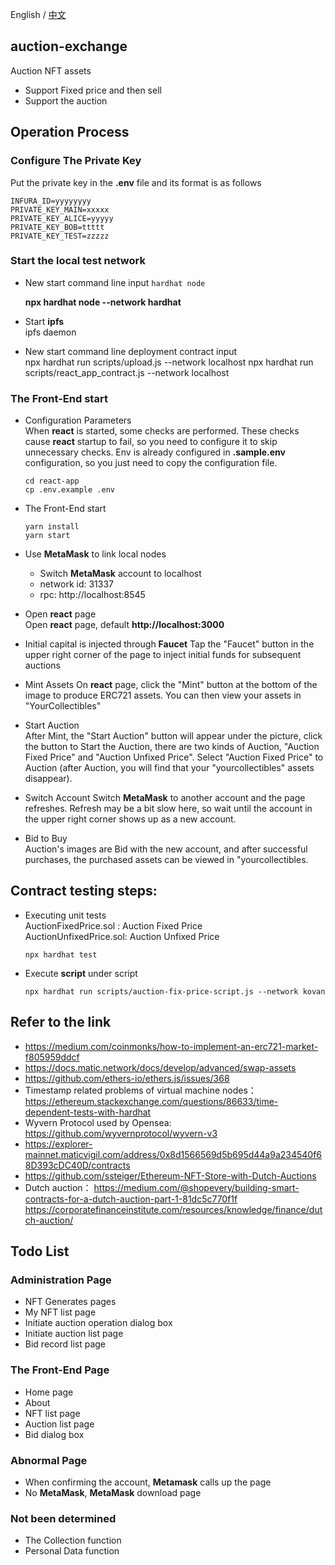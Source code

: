 English / [中文](https://github.com/Dapp-Learning-DAO/Dapp-Learning/blob/main/basic/16-nft-auction-exchange/README-CN.md)
## auction-exchange

Auction NFT assets

- Support Fixed price and then sell
- Support the auction

## Operation Process

### Configure The Private Key
Put the private key in the **.env** file and its format is as follows

```
INFURA_ID=yyyyyyyy
PRIVATE_KEY_MAIN=xxxxx
PRIVATE_KEY_ALICE=yyyyy
PRIVATE_KEY_BOB=ttttt
PRIVATE_KEY_TEST=zzzzz
```

### Start the local test network

- New start command line input `hardhat node`

  **npx hardhat node --network hardhat**

- Start **ipfs**  
  ipfs daemon

- New start command line deployment contract input  
  npx hardhat run scripts/upload.js --network localhost
  npx hardhat run scripts/react_app_contract.js --network localhost

### The Front-End start

- Configuration Parameters  
  When **react** is started, some checks are performed. These checks cause **react** startup to fail, so you need to configure it to skip unnecessary checks.
Env is already configured in **.sample.env** configuration, so you just need to copy the configuration file.

  ```
  cd react-app
  cp .env.example .env
  ```

- The Front-End start

  ```
  yarn install
  yarn start
  ```

- Use **MetaMask** to link local nodes

  - Switch **MetaMask** account to localhost
  - network id: 31337
  - rpc: http://localhost:8545

- Open **react** page  
  Open **react** page, default **http://localhost:3000**

- Initial capital is injected through **Faucet**
  Tap the "Faucet" button in the upper right corner of the page to inject initial funds for subsequent auctions

- Mint Assets 
  On **react** page, click the "Mint" button at the bottom of the image to produce ERC721 assets. You can then view your assets in "YourCollectibles"

- Start Auction  
  After Mint, the "Start Auction" button will appear under the picture, click the button to Start the Auction, there are two kinds of Auction, "Auction Fixed Price" and "Auction Unfixed Price". Select "Auction Fixed Price" to Auction (after Auction, you will find that your "yourcollectibles" assets disappear).

- Switch Account 
  Switch **MetaMask** to another account and the page refreshes. Refresh may be a bit slow here, so wait until the account in the upper right corner shows up as a new account.

- Bid to Buy  
  Auction's images are Bid with the new account, and after successful purchases, the purchased assets can be viewed in "yourcollectibles.

## Contract testing steps:

- Executing unit tests  
  AuctionFixedPrice.sol : Auction Fixed Price  
  AuctionUnfixedPrice.sol: Auction Unfixed Price

  ```
  npx hardhat test
  ```

- Execute **script** under script

  ```
  npx hardhat run scripts/auction-fix-price-script.js --network kovan
  ```

## Refer to the link

- https://medium.com/coinmonks/how-to-implement-an-erc721-market-f805959ddcf
- https://docs.matic.network/docs/develop/advanced/swap-assets
- https://github.com/ethers-io/ethers.js/issues/368
- Timestamp related problems of virtual machine nodes：https://ethereum.stackexchange.com/questions/86633/time-dependent-tests-with-hardhat
- Wyvern Protocol used by Opensea: https://github.com/wyvernprotocol/wyvern-v3
- https://explorer-mainnet.maticvigil.com/address/0x8d1566569d5b695d44a9a234540f68D393cDC40D/contracts
- https://github.com/ssteiger/Ethereum-NFT-Store-with-Dutch-Auctions
- Dutch auction：
  https://medium.com/@shopevery/building-smart-contracts-for-a-dutch-auction-part-1-81dc5c770f1f
  https://corporatefinanceinstitute.com/resources/knowledge/finance/dutch-auction/

## Todo List

### Administration Page

- NFT Generates pages
- My NFT list page
- Initiate auction operation dialog box
- Initiate auction list page
- Bid record list page

### The Front-End Page

- Home page
- About
- NFT list page
- Auction list page
- Bid dialog box

### Abnormal Page

- When confirming the account, **Metamask** calls up the page
- No **MetaMask**, **MetaMask** download page

### Not been determined

- The Collection function
- Personal Data function
